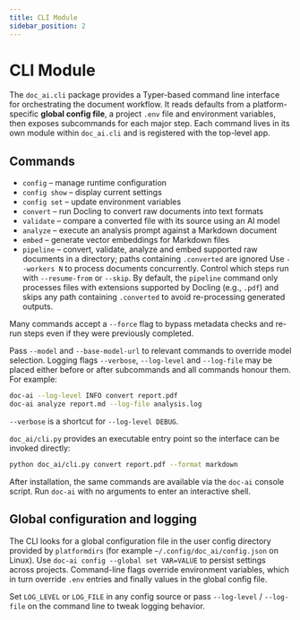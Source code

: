 ```yaml
---
title: CLI Module
sidebar_position: 2
---
```


# CLI Module

The `doc_ai.cli` package provides a Typer-based command line interface for orchestrating the document workflow. It reads defaults from a platform-specific **global config file**, a project `.env` file and environment variables, then exposes subcommands for each major step. Each command lives in its own module within `doc_ai.cli` and is registered with the top-level app.

## Commands

- `config` – manage runtime configuration
- `config show` – display current settings
- `config set` – update environment variables
- `convert` – run Docling to convert raw documents into text formats
- `validate` – compare a converted file with its source using an AI model
- `analyze` – execute an analysis prompt against a Markdown document
- `embed` – generate vector embeddings for Markdown files
- `pipeline` – convert, validate, analyze and embed supported raw documents in a directory; paths containing `.converted` are ignored
  Use `--workers N` to process documents concurrently. Control which steps run with
  `--resume-from` or `--skip`.
By default, the `pipeline` command only processes files with extensions supported by Docling (e.g., `.pdf`) and skips any path containing `.converted` to avoid re-processing generated outputs.

Many commands accept a `--force` flag to bypass metadata checks and re-run steps even if they were previously completed.

Pass `--model` and `--base-model-url` to relevant commands to override model selection. Logging flags `--verbose`, `--log-level` and `--log-file` may be placed either before or after subcommands and all commands honour them. For example:

```bash
doc-ai --log-level INFO convert report.pdf
doc-ai analyze report.md --log-file analysis.log
```

`--verbose` is a shortcut for `--log-level DEBUG`.

`doc_ai/cli.py` provides an executable entry point so the interface can be invoked directly:

```bash
python doc_ai/cli.py convert report.pdf --format markdown
```

After installation, the same commands are available via the `doc-ai` console script. Run `doc-ai` with no arguments to enter an interactive shell.

## Global configuration and logging

The CLI looks for a global configuration file in the user config directory provided by `platformdirs` (for example `~/.config/doc_ai/config.json` on Linux). Use `doc-ai config --global set VAR=VALUE` to persist settings across projects. Command-line flags override environment variables, which in turn override `.env` entries and finally values in the global config file.

Set `LOG_LEVEL` or `LOG_FILE` in any config source or pass `--log-level` / `--log-file` on the command line to tweak logging behavior.
